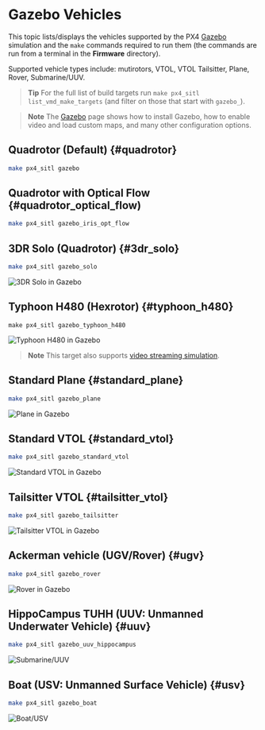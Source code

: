 # Gazebo Vehicles

This topic lists/displays the vehicles supported by the PX4 [Gazebo](../simulation/gazebo.md) simulation and the `make` commands required to run them (the commands are run from a terminal in the **Firmware** directory).

Supported vehicle types include: mutirotors, VTOL, VTOL Tailsitter, Plane, Rover, Submarine/UUV.

> **Tip** For the full list of build targets run `make px4_sitl list_vmd_make_targets` (and filter on those that start with `gazebo_`).

<span></span>
> **Note** The [Gazebo](../simulation/gazebo.md) page shows how to install Gazebo, how to enable video and load custom maps, and many other configuration options.


## Quadrotor (Default) {#quadrotor}

```sh
make px4_sitl gazebo
```

## Quadrotor with Optical Flow {#quadrotor_optical_flow)

```sh
make px4_sitl gazebo_iris_opt_flow
```

## 3DR Solo (Quadrotor) {#3dr_solo}

```sh
make px4_sitl gazebo_solo
```

![3DR Solo in Gazebo](../../assets/simulation/gazebo/vehicles/solo.png)


## Typhoon H480 (Hexrotor) {#typhoon_h480}

```
make px4_sitl gazebo_typhoon_h480
```

![Typhoon H480 in Gazebo](../../assets/simulation/gazebo/vehicles/typhoon.jpg)

> **Note** This target also supports [video streaming simulation](#video).

## Standard Plane {#standard_plane}

```sh
make px4_sitl gazebo_plane
```

![Plane in Gazebo](../../assets/simulation/gazebo/vehicles/plane.png)

## Standard VTOL {#standard_vtol}

```sh
make px4_sitl gazebo_standard_vtol
```

![Standard VTOL in Gazebo](../../assets/simulation/gazebo/vehicles/standard_vtol.png)

## Tailsitter VTOL {#tailsitter_vtol}

```sh
make px4_sitl gazebo_tailsitter
```

![Tailsitter VTOL in Gazebo](../../assets/simulation/gazebo/vehicles/tailsitter.png)

## Ackerman vehicle (UGV/Rover) {#ugv}

```sh
make px4_sitl gazebo_rover
```

![Rover in Gazebo](../../assets/simulation/gazebo/vehicles/rover.png)


## HippoCampus TUHH (UUV: Unmanned Underwater Vehicle) {#uuv}

```sh
make px4_sitl gazebo_uuv_hippocampus
```

![Submarine/UUV](../../assets/simulation/gazebo/vehicles/hippocampus.png)

## Boat (USV: Unmanned Surface Vehicle) {#usv}

```sh
make px4_sitl gazebo_boat
```

![Boat/USV](../../assets/simulation/gazebo/vehicles/boat.png)

